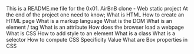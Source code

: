 This is a README.me file for the 0x01. AirBnB clone - Web static project
At the end of the project one need to know;
What is HTML
How to create an HTML page
What is a markup language
What is the DOM
What is an element / tag
What is an attribute
How does the browser load a webpage
What is CSS
How to add style to an element
What is a class
What is a selector
How to compute CSS Specificity Value
What are Box properties in CSS
